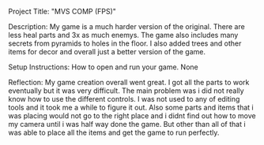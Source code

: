 Project Title: "MVS COMP (FPS)"

Description: My game is a much harder version of the original. There are less heal parts and 3x as much enemys. The game also includes many secrets from pyramids to holes in the floor. I also added trees and other items for decor and overall just a better version of the game.

Setup Instructions: How to open and run your game. None

Reflection: My game creation overall went great. I got all the parts to work eventually but it was very difficult. The main problem was i did not really know how to use the different controls. I was not used to any of editing tools and it took me a while to figure it out. Also some parts and items that i was placing would not go to the right place and i didnt find out how to move my camera until i was half way done the game. But other than all of that i was able to place all the items and get the game to run perfectly. 
